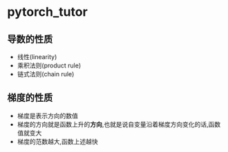 # pytorch_tutor

## 导数的性质
- 线性(linearity)
- 乘积法则(product rule)
- 链式法则(chain rule)

## 梯度的性质
- 梯度是表示方向的数值
- 梯度的方向就是函数上升的**方向**,也就是说自变量沿着梯度方向变化的话,函数值就变大
- 梯度的范数越大,函数上述越快
